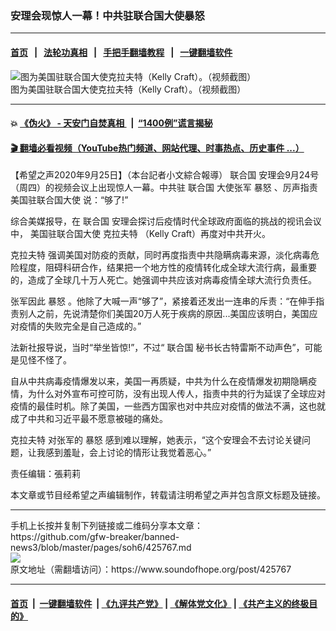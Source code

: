 ### 安理会现惊人一幕！中共驻联合国大使暴怒
------------------------

#### [首页](https://github.com/gfw-breaker/banned-news3/blob/master/README.md) &nbsp;&nbsp;|&nbsp;&nbsp; [法轮功真相](https://github.com/begood0513/basic/blob/master/README.md)  &nbsp;&nbsp;|&nbsp;&nbsp; [手把手翻墙教程](https://github.com/gfw-breaker/guides/wiki)  &nbsp;&nbsp;|&nbsp;&nbsp; [一键翻墙软件](https://github.com/gfw-breaker/nogfw/blob/master/README.md)  



<div><img alt="图为美国驻联合国大使克拉夫特（Kelly Craft）。（视频截图）" src="https://img.soundofhope.org/2020-09/9-25-3-1601034592147.png"/>
<br/><figcaption class="caption">
 图为美国驻联合国大使克拉夫特（Kelly Craft）。（视频截图）
</figcaption></div><hr/>

#### 💥 [《伪火》 - 天安门自焚真相 ](http://158.247.195.190:10000/videos/blog/weihuo.html)&nbsp; |&nbsp; [“1400例”谎言揭秘  ](http://158.247.195.190:10000/videos/blog/jiexi1400.html)

#### [ 🎬  翻墙必看视频（YouTube热门频道、网站代理、时事热点、历史事件 ...）](https://github.com/gfw-breaker/links/blob/master/banned.md)

<div><div class="Content__Wrapper sc-1bvya0-0 grZQxZ">
 <p class="meta-top">
  <span class="meta">
   【希望之声2020年9月25日】（本台記者小文綜合報導）
  </span>
  <ok href="/term/2372">
   联合国
  </ok>
  安理会9月24号（周四）的视频会议上出现惊人一幕。中共驻
  <ok href="/term/2372">
   联合国
  </ok>
  大使张军
  <ok href="/term/80577">
   暴怒
  </ok>
  、厉声指责
  <ok href="/term/11046">
   美国驻联合国大使
  </ok>
  说：“够了!”
 </p>
 <p>
  综合美媒报导，在
  <ok href="/term/2372">
   联合国
  </ok>
  安理会探讨后疫情时代全球政府面临的挑战的视讯会议中，
  <ok href="/term/11046">
   美国驻联合国大使
  </ok>
  <ok href="/term/11135">
   克拉夫特
  </ok>
  （Kelly Craft）再度对中共开火。
 </p>
 <div class="AD_Embed__Wrap-sc-1xslmin-0 igMuqX module desktop">
  <div>
  </div>
 </div>
 <p>
  <ok href="/term/11135">
   克拉夫特
  </ok>
  强调美国对防疫的贡献，同时再度指责中共隐瞒病毒来源，淡化病毒危险程度，阻碍科研合作，结果把一个地方性的疫情转化成全球大流行病，最重要的，造成了全球几十万人死亡。她强调中共应该对病毒疫情全球大流行负责任。
 </p>
 <p>
  张军因此
  <ok href="/term/80577">
   暴怒
  </ok>
  。他除了大喊一声“够了”，紧接着还发出一连串的斥责：“在伸手指责别人之前，先说清楚你们美国20万人死于疾病的原因...美国应该明白，美国应对疫情的失败完全是自己造成的。”
 </p>
 <p>
  法新社报导说，当时“举坐皆惊!”，不过“
  <ok href="/term/2372">
   联合国
  </ok>
  秘书长古特雷斯不动声色”，可能是见怪不怪了。
 </p>
 <p>
  自从中共病毒疫情爆发以来，美国一再质疑，中共为什么在疫情爆发初期隐瞒疫情，为什么对外宣布可控可防，没有出现人传人，指责中共的行为延误了全球应对疫情的最佳时机。除了美国，一些西方国家也对中共应对疫情的做法不满，这也就成了中共和习近平最不愿意被碰的痛处。
 </p>
 <p>
  <ok href="/term/11135">
   克拉夫特
  </ok>
  对张军的
  <ok href="/term/80577">
   暴怒
  </ok>
  感到难以理解，她表示，“这个安理会不去讨论关键问题，让我感到羞耻，会上讨论的情形让我觉着恶心。”
 </p>
 <p class="meta-btm">
  责任编辑：張莉莉
 </p>
 <p class="meta-btm">
  本文章或节目经希望之声编辑制作，转载请注明希望之声并包含原文标题及链接。
 </p>
</div>
</div>
<hr/>
手机上长按并复制下列链接或二维码分享本文章：<br/>
https://github.com/gfw-breaker/banned-news3/blob/master/pages/soh6/425767.md <br/>
<a href='https://github.com/gfw-breaker/banned-news3/blob/master/pages/soh6/425767.md'><img src='https://github.com/gfw-breaker/banned-news3/blob/master/pages/soh6/425767.md.png'/></a> <br/>
原文地址（需翻墙访问）：https://www.soundofhope.org/post/425767


------------------------
#### [首页](https://github.com/gfw-breaker/banned-news3/blob/master/README.md) &nbsp;|&nbsp; [一键翻墙软件](https://github.com/gfw-breaker/nogfw/blob/master/README.md) &nbsp;| [《九评共产党》](https://github.com/gfw-breaker/9ping.md/blob/master/README.md#九评之一评共产党是什么) | [《解体党文化》](https://github.com/gfw-breaker/jtdwh.md/blob/master/README.md) | [《共产主义的终极目的》](https://github.com/gfw-breaker/gczydzjmd.md/blob/master/README.md)


<img src='http://gfw-breaker.win/banned-news3/pages/soh6/425767.md' width='0px' height='0px'/>